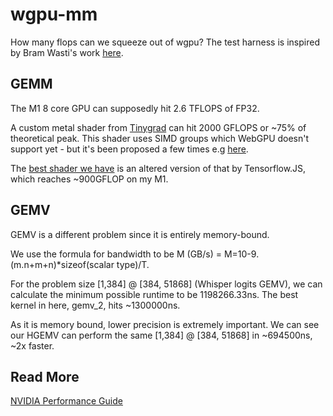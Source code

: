 # wgpu-mm

How many flops can we squeeze out of wgpu?
The test harness is inspired by Bram Wasti's work [here](https://jott.live/markdown/webgpu_safari).

## GEMM

The M1 8 core GPU can supposedly hit 2.6 TFLOPS of FP32.

A custom metal shader from [Tinygrad](https://github.com/geohot/tinygrad) can
hit 2000 GFLOPS or ~75% of theoretical peak. This shader uses SIMD groups which
WebGPU doesn't support yet - but it's been proposed a few times e.g [here](https://github.com/gpuweb/gpuweb/issues/3950).

The [best shader we have](https://github.com/FL33TW00D/wgpu-mm/tree/master/shaders/gemm/tfjs.wgsl) is an altered version of that by Tensorflow.JS, which reaches ~900GFLOP on my M1.

## GEMV

GEMV is a different problem since it is entirely memory-bound.

We use the formula for bandwidth to be M (GB/s) = M=10-9.(m.n+m+n)*sizeof(scalar type)/T.

For the problem size [1,384] @ [384, 51868] (Whisper logits GEMV), we can calculate the minimum possible runtime to be 1198266.33ns.
The best kernel in here, gemv_2, hits ~1300000ns.

As it is memory bound, lower precision is extremely important.
We can see our HGEMV can perform the same [1,384] @ [384, 51868] in ~694500ns, ~2x faster.

## Read More 

[NVIDIA Performance Guide](https://docs.nvidia.com/deeplearning/performance/dl-performance-gpu-background/index.html#gpu-perf)
